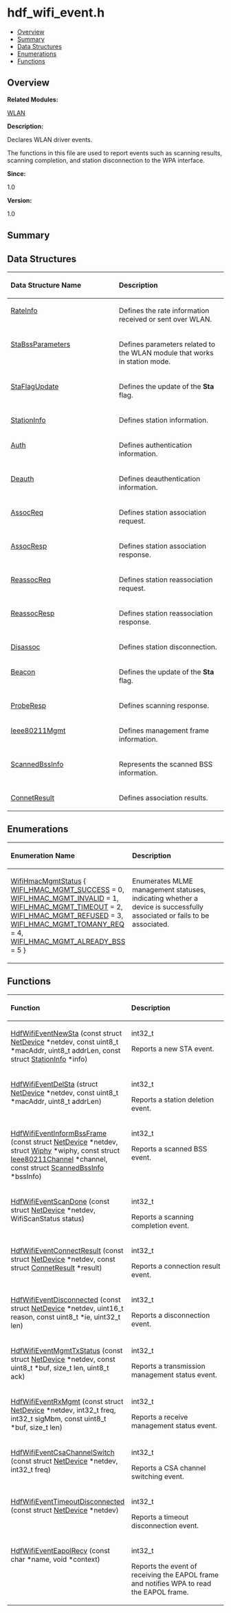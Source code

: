 # hdf\_wifi\_event.h<a name="ZH-CN_TOPIC_0000001054879502"></a>

-   [Overview](#section379940061165627)
-   [Summary](#section55817024165627)
-   [Data Structures](#nested-classes)
-   [Enumerations](#enum-members)
-   [Functions](#func-members)

## **Overview**<a name="section379940061165627"></a>

**Related Modules:**

[WLAN](WLAN.md)

**Description:**

Declares WLAN driver events. 

The functions in this file are used to report events such as scanning results, scanning completion, and station disconnection to the WPA interface.

**Since:**

1.0

**Version:**

1.0

## **Summary**<a name="section55817024165627"></a>

## Data Structures<a name="nested-classes"></a>

<a name="table1217954969165627"></a>
<table><thead align="left"><tr id="row1974238022165627"><th class="cellrowborder" valign="top" width="50%" id="mcps1.1.3.1.1"><p id="p856110610165627"><a name="p856110610165627"></a><a name="p856110610165627"></a>Data Structure Name</p>
</th>
<th class="cellrowborder" valign="top" width="50%" id="mcps1.1.3.1.2"><p id="p806253966165627"><a name="p806253966165627"></a><a name="p806253966165627"></a>Description</p>
</th>
</tr>
</thead>
<tbody><tr id="row770742204165627"><td class="cellrowborder" valign="top" width="50%" headers="mcps1.1.3.1.1 "><p id="p1334976714165627"><a name="p1334976714165627"></a><a name="p1334976714165627"></a><a href="RateInfo.md">RateInfo</a></p>
</td>
<td class="cellrowborder" valign="top" width="50%" headers="mcps1.1.3.1.2 "><p id="p388937229165627"><a name="p388937229165627"></a><a name="p388937229165627"></a>Defines the rate information received or sent over WLAN. </p>
</td>
</tr>
<tr id="row521380690165627"><td class="cellrowborder" valign="top" width="50%" headers="mcps1.1.3.1.1 "><p id="p381474275165627"><a name="p381474275165627"></a><a name="p381474275165627"></a><a href="StaBssParameters.md">StaBssParameters</a></p>
</td>
<td class="cellrowborder" valign="top" width="50%" headers="mcps1.1.3.1.2 "><p id="p1690016584165627"><a name="p1690016584165627"></a><a name="p1690016584165627"></a>Defines parameters related to the WLAN module that works in station mode. </p>
</td>
</tr>
<tr id="row1063170438165627"><td class="cellrowborder" valign="top" width="50%" headers="mcps1.1.3.1.1 "><p id="p1362549137165627"><a name="p1362549137165627"></a><a name="p1362549137165627"></a><a href="StaFlagUpdate.md">StaFlagUpdate</a></p>
</td>
<td class="cellrowborder" valign="top" width="50%" headers="mcps1.1.3.1.2 "><p id="p1084482472165627"><a name="p1084482472165627"></a><a name="p1084482472165627"></a>Defines the update of the <strong id="b1213519224165627"><a name="b1213519224165627"></a><a name="b1213519224165627"></a>Sta</strong> flag. </p>
</td>
</tr>
<tr id="row541794262165627"><td class="cellrowborder" valign="top" width="50%" headers="mcps1.1.3.1.1 "><p id="p181914458165627"><a name="p181914458165627"></a><a name="p181914458165627"></a><a href="StationInfo.md">StationInfo</a></p>
</td>
<td class="cellrowborder" valign="top" width="50%" headers="mcps1.1.3.1.2 "><p id="p1277380988165627"><a name="p1277380988165627"></a><a name="p1277380988165627"></a>Defines station information. </p>
</td>
</tr>
<tr id="row1546919205165627"><td class="cellrowborder" valign="top" width="50%" headers="mcps1.1.3.1.1 "><p id="p616526504165627"><a name="p616526504165627"></a><a name="p616526504165627"></a><a href="Auth.md">Auth</a></p>
</td>
<td class="cellrowborder" valign="top" width="50%" headers="mcps1.1.3.1.2 "><p id="p1684250363165627"><a name="p1684250363165627"></a><a name="p1684250363165627"></a>Defines authentication information. </p>
</td>
</tr>
<tr id="row399052664165627"><td class="cellrowborder" valign="top" width="50%" headers="mcps1.1.3.1.1 "><p id="p1622428461165627"><a name="p1622428461165627"></a><a name="p1622428461165627"></a><a href="Deauth.md">Deauth</a></p>
</td>
<td class="cellrowborder" valign="top" width="50%" headers="mcps1.1.3.1.2 "><p id="p1295597933165627"><a name="p1295597933165627"></a><a name="p1295597933165627"></a>Defines deauthentication information. </p>
</td>
</tr>
<tr id="row2030119706165627"><td class="cellrowborder" valign="top" width="50%" headers="mcps1.1.3.1.1 "><p id="p1173210018165627"><a name="p1173210018165627"></a><a name="p1173210018165627"></a><a href="AssocReq.md">AssocReq</a></p>
</td>
<td class="cellrowborder" valign="top" width="50%" headers="mcps1.1.3.1.2 "><p id="p431869500165627"><a name="p431869500165627"></a><a name="p431869500165627"></a>Defines station association request. </p>
</td>
</tr>
<tr id="row620272195165627"><td class="cellrowborder" valign="top" width="50%" headers="mcps1.1.3.1.1 "><p id="p1459135892165627"><a name="p1459135892165627"></a><a name="p1459135892165627"></a><a href="AssocResp.md">AssocResp</a></p>
</td>
<td class="cellrowborder" valign="top" width="50%" headers="mcps1.1.3.1.2 "><p id="p798535659165627"><a name="p798535659165627"></a><a name="p798535659165627"></a>Defines station association response. </p>
</td>
</tr>
<tr id="row449217626165627"><td class="cellrowborder" valign="top" width="50%" headers="mcps1.1.3.1.1 "><p id="p924609852165627"><a name="p924609852165627"></a><a name="p924609852165627"></a><a href="ReassocReq.md">ReassocReq</a></p>
</td>
<td class="cellrowborder" valign="top" width="50%" headers="mcps1.1.3.1.2 "><p id="p683750226165627"><a name="p683750226165627"></a><a name="p683750226165627"></a>Defines station reassociation request. </p>
</td>
</tr>
<tr id="row1400175855165627"><td class="cellrowborder" valign="top" width="50%" headers="mcps1.1.3.1.1 "><p id="p146273418165627"><a name="p146273418165627"></a><a name="p146273418165627"></a><a href="ReassocResp.md">ReassocResp</a></p>
</td>
<td class="cellrowborder" valign="top" width="50%" headers="mcps1.1.3.1.2 "><p id="p1456963451165627"><a name="p1456963451165627"></a><a name="p1456963451165627"></a>Defines station reassociation response. </p>
</td>
</tr>
<tr id="row445872862165627"><td class="cellrowborder" valign="top" width="50%" headers="mcps1.1.3.1.1 "><p id="p150807040165627"><a name="p150807040165627"></a><a name="p150807040165627"></a><a href="Disassoc.md">Disassoc</a></p>
</td>
<td class="cellrowborder" valign="top" width="50%" headers="mcps1.1.3.1.2 "><p id="p915476631165627"><a name="p915476631165627"></a><a name="p915476631165627"></a>Defines station disconnection. </p>
</td>
</tr>
<tr id="row291393946165627"><td class="cellrowborder" valign="top" width="50%" headers="mcps1.1.3.1.1 "><p id="p377202983165627"><a name="p377202983165627"></a><a name="p377202983165627"></a><a href="Beacon.md">Beacon</a></p>
</td>
<td class="cellrowborder" valign="top" width="50%" headers="mcps1.1.3.1.2 "><p id="p2134772180165627"><a name="p2134772180165627"></a><a name="p2134772180165627"></a>Defines the update of the <strong id="b377574136165627"><a name="b377574136165627"></a><a name="b377574136165627"></a>Sta</strong> flag. </p>
</td>
</tr>
<tr id="row857978279165627"><td class="cellrowborder" valign="top" width="50%" headers="mcps1.1.3.1.1 "><p id="p1950319390165627"><a name="p1950319390165627"></a><a name="p1950319390165627"></a><a href="ProbeResp.md">ProbeResp</a></p>
</td>
<td class="cellrowborder" valign="top" width="50%" headers="mcps1.1.3.1.2 "><p id="p512665304165627"><a name="p512665304165627"></a><a name="p512665304165627"></a>Defines scanning response. </p>
</td>
</tr>
<tr id="row810021215165627"><td class="cellrowborder" valign="top" width="50%" headers="mcps1.1.3.1.1 "><p id="p1118828127165627"><a name="p1118828127165627"></a><a name="p1118828127165627"></a><a href="Ieee80211Mgmt.md">Ieee80211Mgmt</a></p>
</td>
<td class="cellrowborder" valign="top" width="50%" headers="mcps1.1.3.1.2 "><p id="p1266491753165627"><a name="p1266491753165627"></a><a name="p1266491753165627"></a>Defines management frame information. </p>
</td>
</tr>
<tr id="row1379254584165627"><td class="cellrowborder" valign="top" width="50%" headers="mcps1.1.3.1.1 "><p id="p1875170059165627"><a name="p1875170059165627"></a><a name="p1875170059165627"></a><a href="ScannedBssInfo.md">ScannedBssInfo</a></p>
</td>
<td class="cellrowborder" valign="top" width="50%" headers="mcps1.1.3.1.2 "><p id="p1920634856165627"><a name="p1920634856165627"></a><a name="p1920634856165627"></a>Represents the scanned BSS information. </p>
</td>
</tr>
<tr id="row262282792165627"><td class="cellrowborder" valign="top" width="50%" headers="mcps1.1.3.1.1 "><p id="p1750580439165627"><a name="p1750580439165627"></a><a name="p1750580439165627"></a><a href="ConnetResult.md">ConnetResult</a></p>
</td>
<td class="cellrowborder" valign="top" width="50%" headers="mcps1.1.3.1.2 "><p id="p270977999165627"><a name="p270977999165627"></a><a name="p270977999165627"></a>Defines association results. </p>
</td>
</tr>
</tbody>
</table>

## Enumerations<a name="enum-members"></a>

<a name="table1991107656165627"></a>
<table><thead align="left"><tr id="row1198420991165627"><th class="cellrowborder" valign="top" width="50%" id="mcps1.1.3.1.1"><p id="p559883801165627"><a name="p559883801165627"></a><a name="p559883801165627"></a>Enumeration Name</p>
</th>
<th class="cellrowborder" valign="top" width="50%" id="mcps1.1.3.1.2"><p id="p1480577421165627"><a name="p1480577421165627"></a><a name="p1480577421165627"></a>Description</p>
</th>
</tr>
</thead>
<tbody><tr id="row534689919165627"><td class="cellrowborder" valign="top" width="50%" headers="mcps1.1.3.1.1 "><p id="p2077902407165627"><a name="p2077902407165627"></a><a name="p2077902407165627"></a><a href="WLAN.md#gaf3e873b51f0cfa077aca9d33ed7a0960">WifiHmacMgmtStatus</a> {   <a href="WLAN.md#ggaf3e873b51f0cfa077aca9d33ed7a0960ad9c7e2f362bd6fcadef189fa2a5d7c63">WIFI_HMAC_MGMT_SUCCESS</a> = 0, <a href="WLAN.md#ggaf3e873b51f0cfa077aca9d33ed7a0960a539c65a358a20b9731fc66fc60ebcbc2">WIFI_HMAC_MGMT_INVALID</a> = 1, <a href="WLAN.md#ggaf3e873b51f0cfa077aca9d33ed7a0960ad1731acef8ddb8c50bcc26ae80fa83a3">WIFI_HMAC_MGMT_TIMEOUT</a> = 2, <a href="WLAN.md#ggaf3e873b51f0cfa077aca9d33ed7a0960a05f532edadae3b6afc80b7575dd46961">WIFI_HMAC_MGMT_REFUSED</a> = 3,   <a href="WLAN.md#ggaf3e873b51f0cfa077aca9d33ed7a0960a9e241ef81e72de130e1fda573ce2a412">WIFI_HMAC_MGMT_TOMANY_REQ</a> = 4, <a href="WLAN.md#ggaf3e873b51f0cfa077aca9d33ed7a0960aa3db4634dc2727e029aef13384bc3940">WIFI_HMAC_MGMT_ALREADY_BSS</a> = 5 }</p>
</td>
<td class="cellrowborder" valign="top" width="50%" headers="mcps1.1.3.1.2 "><p id="p1757317031165627"><a name="p1757317031165627"></a><a name="p1757317031165627"></a>Enumerates MLME management statuses, indicating whether a device is successfully associated or fails to be associated. </p>
</td>
</tr>
</tbody>
</table>

## Functions<a name="func-members"></a>

<a name="table384418869165627"></a>
<table><thead align="left"><tr id="row1912391463165627"><th class="cellrowborder" valign="top" width="50%" id="mcps1.1.3.1.1"><p id="p719664737165627"><a name="p719664737165627"></a><a name="p719664737165627"></a>Function</p>
</th>
<th class="cellrowborder" valign="top" width="50%" id="mcps1.1.3.1.2"><p id="p1145480981165627"><a name="p1145480981165627"></a><a name="p1145480981165627"></a>Description</p>
</th>
</tr>
</thead>
<tbody><tr id="row1097932219165627"><td class="cellrowborder" valign="top" width="50%" headers="mcps1.1.3.1.1 "><p id="p1770657941165627"><a name="p1770657941165627"></a><a name="p1770657941165627"></a><a href="WLAN.md#ga31edc1e9de8835e0e8a9c1e89fad3bd9">HdfWifiEventNewSta</a> (const struct <a href="NetDevice.md">NetDevice</a> *netdev, const uint8_t *macAddr, uint8_t addrLen, const struct <a href="StationInfo.md">StationInfo</a> *info)</p>
</td>
<td class="cellrowborder" valign="top" width="50%" headers="mcps1.1.3.1.2 "><p id="p1378014600165627"><a name="p1378014600165627"></a><a name="p1378014600165627"></a>int32_t </p>
<p id="p710229597165627"><a name="p710229597165627"></a><a name="p710229597165627"></a>Reports a new STA event. </p>
</td>
</tr>
<tr id="row970594022165627"><td class="cellrowborder" valign="top" width="50%" headers="mcps1.1.3.1.1 "><p id="p1775487489165627"><a name="p1775487489165627"></a><a name="p1775487489165627"></a><a href="WLAN.md#ga208ef54b2a601f416a472bb1e21fae7e">HdfWifiEventDelSta</a> (struct <a href="NetDevice.md">NetDevice</a> *netdev, const uint8_t *macAddr, uint8_t addrLen)</p>
</td>
<td class="cellrowborder" valign="top" width="50%" headers="mcps1.1.3.1.2 "><p id="p1128977564165627"><a name="p1128977564165627"></a><a name="p1128977564165627"></a>int32_t </p>
<p id="p2102634830165627"><a name="p2102634830165627"></a><a name="p2102634830165627"></a>Reports a station deletion event. </p>
</td>
</tr>
<tr id="row2131600964165627"><td class="cellrowborder" valign="top" width="50%" headers="mcps1.1.3.1.1 "><p id="p1243256130165627"><a name="p1243256130165627"></a><a name="p1243256130165627"></a><a href="WLAN.md#ga941675fb683212e6e0d8e1529b300482">HdfWifiEventInformBssFrame</a> (const struct <a href="NetDevice.md">NetDevice</a> *netdev, struct <a href="Wiphy.md">Wiphy</a> *wiphy, const struct <a href="Ieee80211Channel.md">Ieee80211Channel</a> *channel, const struct <a href="ScannedBssInfo.md">ScannedBssInfo</a> *bssInfo)</p>
</td>
<td class="cellrowborder" valign="top" width="50%" headers="mcps1.1.3.1.2 "><p id="p1061514277165627"><a name="p1061514277165627"></a><a name="p1061514277165627"></a>int32_t </p>
<p id="p1680601992165627"><a name="p1680601992165627"></a><a name="p1680601992165627"></a>Reports a scanned BSS event. </p>
</td>
</tr>
<tr id="row1042181410165627"><td class="cellrowborder" valign="top" width="50%" headers="mcps1.1.3.1.1 "><p id="p954291100165627"><a name="p954291100165627"></a><a name="p954291100165627"></a><a href="WLAN.md#ga41efbd6788a80604b81ae117a363b657">HdfWifiEventScanDone</a> (const struct <a href="NetDevice.md">NetDevice</a> *netdev, WifiScanStatus status)</p>
</td>
<td class="cellrowborder" valign="top" width="50%" headers="mcps1.1.3.1.2 "><p id="p632890653165627"><a name="p632890653165627"></a><a name="p632890653165627"></a>int32_t </p>
<p id="p1043505023165627"><a name="p1043505023165627"></a><a name="p1043505023165627"></a>Reports a scanning completion event. </p>
</td>
</tr>
<tr id="row824803643165627"><td class="cellrowborder" valign="top" width="50%" headers="mcps1.1.3.1.1 "><p id="p2058959530165627"><a name="p2058959530165627"></a><a name="p2058959530165627"></a><a href="WLAN.md#gaf9e61f36e11d7d2e94e7969a8ecf22f1">HdfWifiEventConnectResult</a> (const struct <a href="NetDevice.md">NetDevice</a> *netdev, const struct <a href="ConnetResult.md">ConnetResult</a> *result)</p>
</td>
<td class="cellrowborder" valign="top" width="50%" headers="mcps1.1.3.1.2 "><p id="p1227661637165627"><a name="p1227661637165627"></a><a name="p1227661637165627"></a>int32_t </p>
<p id="p561770484165627"><a name="p561770484165627"></a><a name="p561770484165627"></a>Reports a connection result event. </p>
</td>
</tr>
<tr id="row230805886165627"><td class="cellrowborder" valign="top" width="50%" headers="mcps1.1.3.1.1 "><p id="p1880740052165627"><a name="p1880740052165627"></a><a name="p1880740052165627"></a><a href="WLAN.md#ga58b1a613d784233a1e84027079e1ea57">HdfWifiEventDisconnected</a> (const struct <a href="NetDevice.md">NetDevice</a> *netdev, uint16_t reason, const uint8_t *ie, uint32_t len)</p>
</td>
<td class="cellrowborder" valign="top" width="50%" headers="mcps1.1.3.1.2 "><p id="p1545058082165627"><a name="p1545058082165627"></a><a name="p1545058082165627"></a>int32_t </p>
<p id="p90276236165627"><a name="p90276236165627"></a><a name="p90276236165627"></a>Reports a disconnection event. </p>
</td>
</tr>
<tr id="row921895950165627"><td class="cellrowborder" valign="top" width="50%" headers="mcps1.1.3.1.1 "><p id="p1718815678165627"><a name="p1718815678165627"></a><a name="p1718815678165627"></a><a href="WLAN.md#ga1721c7e1b5af0240a663ea9f0fe12854">HdfWifiEventMgmtTxStatus</a> (const struct <a href="NetDevice.md">NetDevice</a> *netdev, const uint8_t *buf, size_t len, uint8_t ack)</p>
</td>
<td class="cellrowborder" valign="top" width="50%" headers="mcps1.1.3.1.2 "><p id="p1761737230165627"><a name="p1761737230165627"></a><a name="p1761737230165627"></a>int32_t </p>
<p id="p1393339869165627"><a name="p1393339869165627"></a><a name="p1393339869165627"></a>Reports a transmission management status event. </p>
</td>
</tr>
<tr id="row758474488165627"><td class="cellrowborder" valign="top" width="50%" headers="mcps1.1.3.1.1 "><p id="p1290984689165627"><a name="p1290984689165627"></a><a name="p1290984689165627"></a><a href="WLAN.md#gad47d56e4332ccd14116368444a4b330f">HdfWifiEventRxMgmt</a> (const struct <a href="NetDevice.md">NetDevice</a> *netdev, int32_t freq, int32_t sigMbm, const uint8_t *buf, size_t len)</p>
</td>
<td class="cellrowborder" valign="top" width="50%" headers="mcps1.1.3.1.2 "><p id="p69698234165627"><a name="p69698234165627"></a><a name="p69698234165627"></a>int32_t </p>
<p id="p2079095620165627"><a name="p2079095620165627"></a><a name="p2079095620165627"></a>Reports a receive management status event. </p>
</td>
</tr>
<tr id="row808956843165627"><td class="cellrowborder" valign="top" width="50%" headers="mcps1.1.3.1.1 "><p id="p322515929165627"><a name="p322515929165627"></a><a name="p322515929165627"></a><a href="WLAN.md#ga2aa62f7e8e72e8f9df0b2101c08a9d44">HdfWifiEventCsaChannelSwitch</a> (const struct <a href="NetDevice.md">NetDevice</a> *netdev, int32_t freq)</p>
</td>
<td class="cellrowborder" valign="top" width="50%" headers="mcps1.1.3.1.2 "><p id="p351996010165627"><a name="p351996010165627"></a><a name="p351996010165627"></a>int32_t </p>
<p id="p1002929965165627"><a name="p1002929965165627"></a><a name="p1002929965165627"></a>Reports a CSA channel switching event. </p>
</td>
</tr>
<tr id="row1174325099165627"><td class="cellrowborder" valign="top" width="50%" headers="mcps1.1.3.1.1 "><p id="p183169641165627"><a name="p183169641165627"></a><a name="p183169641165627"></a><a href="WLAN.md#gafda13471995c91e65326a9aa374ae1c9">HdfWifiEventTimeoutDisconnected</a> (const struct <a href="NetDevice.md">NetDevice</a> *netdev)</p>
</td>
<td class="cellrowborder" valign="top" width="50%" headers="mcps1.1.3.1.2 "><p id="p1787813832165627"><a name="p1787813832165627"></a><a name="p1787813832165627"></a>int32_t </p>
<p id="p2027510318165627"><a name="p2027510318165627"></a><a name="p2027510318165627"></a>Reports a timeout disconnection event. </p>
</td>
</tr>
<tr id="row808956644165627"><td class="cellrowborder" valign="top" width="50%" headers="mcps1.1.3.1.1 "><p id="p1556429680165627"><a name="p1556429680165627"></a><a name="p1556429680165627"></a><a href="WLAN.md#ga3e60f4568723471226107848ddbe582f">HdfWifiEventEapolRecv</a> (const char *name, void *context)</p>
</td>
<td class="cellrowborder" valign="top" width="50%" headers="mcps1.1.3.1.2 "><p id="p1870620777165627"><a name="p1870620777165627"></a><a name="p1870620777165627"></a>int32_t </p>
<p id="p420584297165627"><a name="p420584297165627"></a><a name="p420584297165627"></a>Reports the event of receiving the EAPOL frame and notifies WPA to read the EAPOL frame. </p>
</td>
</tr>
</tbody>
</table>

